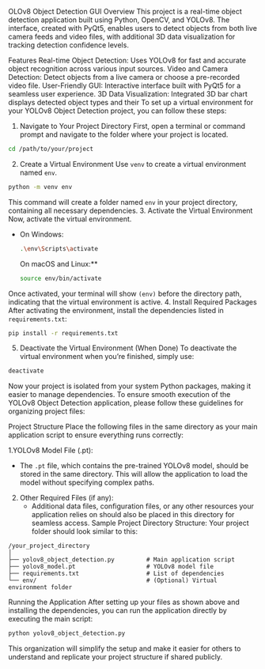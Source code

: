 OLOv8 Object Detection GUI
Overview
This project is a real-time object detection application built using Python, OpenCV, and YOLOv8. The interface, created with PyQt5, enables users to detect objects from both live camera feeds and video files, with additional 3D data visualization for tracking detection confidence levels.

Features
Real-time Object Detection: Uses YOLOv8 for fast and accurate object recognition across various input sources.
Video and Camera Detection: Detect objects from a live camera or choose a pre-recorded video file.
User-Friendly GUI: Interactive interface built with PyQt5 for a seamless user experience.
3D Data Visualization: Integrated 3D bar chart displays detected object types and their
To set up a virtual environment for your YOLOv8 Object Detection project, you can follow these steps:
1. Navigate to Your Project Directory
First, open a terminal or command prompt and navigate to the folder where your project is located.

```bash
cd /path/to/your/project
```
2. Create a Virtual Environment
Use `venv` to create a virtual environment named `env`. 

```bash
python -m venv env
```

This command will create a folder named `env` in your project directory, containing all necessary dependencies.
3. Activate the Virtual Environment
Now, activate the virtual environment.

- On Windows:

  ```bash
  .\env\Scripts\activate
  ```
  On macOS and Linux:**

  ```bash
  source env/bin/activate
  ```

Once activated, your terminal will show `(env)` before the directory path, indicating that the virtual environment is active.
4. Install Required Packages
After activating the environment, install the dependencies listed in `requirements.txt`:

```bash
pip install -r requirements.txt
```
5. Deactivate the Virtual Environment (When Done)
To deactivate the virtual environment when you’re finished, simply use:

```bash
deactivate
```

Now your project is isolated from your system Python packages, making it easier to manage dependencies.
To ensure smooth execution of the YOLOv8 Object Detection application, please follow these guidelines for organizing project files:

Project Structure
Place the following files in the same directory as your main application script to ensure everything runs correctly:

1.YOLOv8 Model File (.pt):
   - The `.pt` file, which contains the pre-trained YOLOv8 model, should be stored in the same directory. This will allow the application to load the model without specifying complex paths.

2. Other Required Files (if any):
   - Additional data files, configuration files, or any other resources your application relies on should also be placed in this directory for seamless access.
Sample Project Directory Structure:
Your project folder should look similar to this:

```plaintext
/your_project_directory
│
├── yolov8_object_detection.py         # Main application script
├── yolov8_model.pt                    # YOLOv8 model file
├── requirements.txt                   # List of dependencies
└── env/                               # (Optional) Virtual environment folder
```

Running the Application
After setting up your files as shown above and installing the dependencies, you can run the application directly by executing the main script:

```bash
python yolov8_object_detection.py
```

This organization will simplify the setup and make it easier for others to understand and replicate your project structure if shared publicly.
